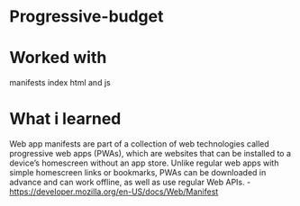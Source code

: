 # Progressive-budget
# Worked with 
manifests
index html and js
# What i learned
Web app manifests are part of a collection of web technologies called progressive web apps (PWAs), 
which are websites that can be installed to a device’s homescreen without an app store. Unlike regular web apps with simple homescreen links or bookmarks, 
PWAs can be downloaded in advance and can work offline, as well as use regular Web APIs. -  https://developer.mozilla.org/en-US/docs/Web/Manifest
